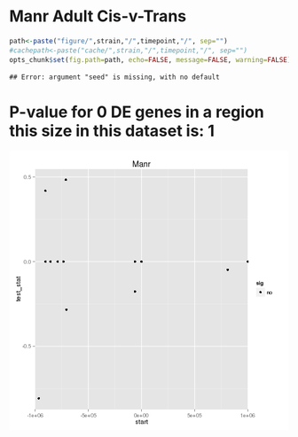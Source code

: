 Manr Adult Cis-v-Trans
========================================================

```r
path<-paste("figure/",strain,"/",timepoint,"/", sep="")
#cachepath<-paste("cache/",strain,"/",timepoint,"/", sep="")
opts_chunk$set(fig.path=path, echo=FALSE, message=FALSE, warning=FALSE)
```



```
## Error: argument "seed" is missing, with no default
```

# P-value for 0 DE genes in a region this size in this dataset is: 1 

![plot of chunk overlap_image](figure/Manr/Adult/overlap_image.png) 


